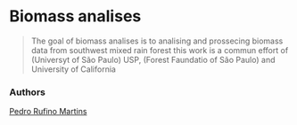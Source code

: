 
# Biomass analises

<!-- badges: start -->

> The goal of biomass analises is to analising and prossecing biomass data from southwest mixed rain forest
> this work is a commun effort of (Universyt of São Paulo) USP, (Forest Faundatio of São Paulo) and University of California

### Authors
[Pedro Rufino Martins](https://orcid.org/0000-0001-7852-1410)

<!-- badges: end -->

   

